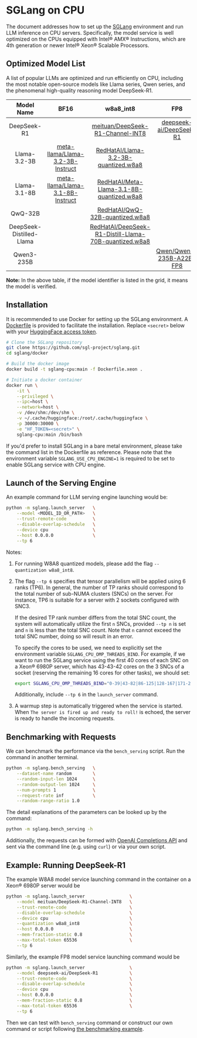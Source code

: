 # SGLang on CPU

The document addresses how to set up the [SGLang](https://github.com/sgl-project/sglang) environment and run LLM inference on CPU servers.
Specifically, the model service is well optimized on the CPUs equipped with Intel® AMX® Instructions,
which are 4th generation or newer Intel® Xeon® Scalable Processors.

## Optimized Model List

A list of popular LLMs are optimized and run efficiently on CPU,
including the most notable open-source models like Llama series, Qwen series,
and the phenomenal high-quality reasoning model DeepSeek-R1.

| Model Name | BF16 | w8a8_int8 | FP8 |
|:---:|:---:|:---:|:---:|
| DeepSeek-R1 |   | [meituan/DeepSeek-R1-Channel-INT8](https://huggingface.co/meituan/DeepSeek-R1-Channel-INT8) | [deepseek-ai/DeepSeek-R1](https://huggingface.co/deepseek-ai/DeepSeek-R1) |
| Llama-3.2-3B | [meta-llama/Llama-3.2-3B-Instruct](https://huggingface.co/meta-llama/Llama-3.2-3B-Instruct) | [RedHatAI/Llama-3.2-3B-quantized.w8a8](https://huggingface.co/RedHatAI/Llama-3.2-3B-Instruct-quantized.w8a8) |   |
| Llama-3.1-8B | [meta-llama/Llama-3.1-8B-Instruct](https://huggingface.co/meta-llama/Llama-3.1-8B-Instruct) | [RedHatAI/Meta-Llama-3.1-8B-quantized.w8a8](https://huggingface.co/RedHatAI/Meta-Llama-3.1-8B-quantized.w8a8) |   |
| QwQ-32B |   | [RedHatAI/QwQ-32B-quantized.w8a8](https://huggingface.co/RedHatAI/QwQ-32B-quantized.w8a8) |   |
| DeepSeek-Distilled-Llama |   | [RedHatAI/DeepSeek-R1-Distill-Llama-70B-quantized.w8a8](https://huggingface.co/RedHatAI/DeepSeek-R1-Distill-Llama-70B-quantized.w8a8) |   |
| Qwen3-235B |   |   | [Qwen/Qwen3-235B-A22B-FP8](https://huggingface.co/Qwen/Qwen3-235B-A22B-FP8) |

**Note:** In the above table, if the model identifier is listed in the grid,
it means the model is verified.

## Installation

It is recommended to use Docker for setting up the SGLang environment.
A [Dockerfile](https://github.com/sgl-project/sglang/blob/main/docker/Dockerfile.xeon) is provided to facilitate the installation.
Replace `<secret>` below with your [HuggingFace access token](https://huggingface.co/docs/hub/en/security-tokens).

```bash
# Clone the SGLang repository
git clone https://github.com/sgl-project/sglang.git
cd sglang/docker

# Build the docker image
docker build -t sglang-cpu:main -f Dockerfile.xeon .

# Initiate a docker container
docker run \
    -it \
    --privileged \
    --ipc=host \
    --network=host \
    -v /dev/shm:/dev/shm \
    -v ~/.cache/huggingface:/root/.cache/huggingface \
    -p 30000:30000 \
    -e "HF_TOKEN=<secret>" \
    sglang-cpu:main /bin/bash
```

If you'd prefer to install SGLang in a bare metal environment,
please take the command list in the Dockerfile as reference.
Please note that the environment variable `SGLANG_USE_CPU_ENGINE=1`
is required to be set to enable SGLang service with CPU engine.

## Launch of the Serving Engine

An example command for LLM serving engine launching would be:

```bash
python -m sglang.launch_server   \
    --model <MODEL_ID_OR_PATH>   \
    --trust-remote-code          \
    --disable-overlap-schedule   \
    --device cpu                 \
    --host 0.0.0.0               \
    --tp 6
```

Notes:

1. For running W8A8 quantized models, please add the flag `--quantization w8a8_int8`.

2. The flag `--tp 6` specifies that tensor parallelism will be applied using 6 ranks (TP6).
    In general, the number of TP ranks should correspond to the total number of sub-NUMA clusters (SNCs) on the server.
    For instance, TP6 is suitable for a server with 2 sockets configured with SNC3.

    If the desired TP rank number differs from the total SNC count, the system will automatically
    utilize the first `n` SNCs, provided `--tp n` is set and `n` is less than the total SNC count.
    Note that `n` cannot exceed the total SNC number, doing so will result in an error.

    To specify the cores to be used, we need to explicitly set the environment variable `SGLANG_CPU_OMP_THREADS_BIND`.
    For example, if we want to run the SGLang service using the first 40 cores of each SNC on a Xeon® 6980P server,
    which has 43-43-42 cores on the 3 SNCs of a socket (reserving the remaining 16 cores for other tasks), we should set:

    ```bash
    export SGLANG_CPU_OMP_THREADS_BIND="0-39|43-82|86-125|128-167|171-210|214-253"
    ```

    Additionally, include `--tp 6` in the `launch_server` command.

3. A warmup step is automatically triggered when the service is started.
When `The server is fired up and ready to roll!` is echoed,
the server is ready to handle the incoming requests.

## Benchmarking with Requests

We can benchmark the performance via the `bench_serving` script.
Run the command in another terminal.

```bash
python -m sglang.bench_serving   \
    --dataset-name random        \
    --random-input-len 1024      \
    --random-output-len 1024     \
    --num-prompts 1              \
    --request-rate inf           \
    --random-range-ratio 1.0
```

The detail explanations of the parameters can be looked up by the command:

```bash
python -m sglang.bench_serving -h
```

Additionally, the requests can be formed with
[OpenAI Completions API](https://docs.sglang.ai/backend/openai_api_completions.html)
and sent via the command line (e.g. using `curl`) or via your own script.

## Example: Running DeepSeek-R1

The example W8A8 model service launching command in the container on a Xeon® 6980P server would be

```bash
python -m sglang.launch_server                 \
    --model meituan/DeepSeek-R1-Channel-INT8   \
    --trust-remote-code                        \
    --disable-overlap-schedule                 \
    --device cpu                               \
    --quantization w8a8_int8                   \
    --host 0.0.0.0                             \
    --mem-fraction-static 0.8                  \
    --max-total-token 65536                    \
    --tp 6
```

Similarly, the example FP8 model service launching command would be

```bash
python -m sglang.launch_server                 \
    --model deepseek-ai/DeepSeek-R1            \
    --trust-remote-code                        \
    --disable-overlap-schedule                 \
    --device cpu                               \
    --host 0.0.0.0                             \
    --mem-fraction-static 0.8                  \
    --max-total-token 65536                    \
    --tp 6
```

Then we can test with `bench_serving` command or construct our own command or script
following [the benchmarking example](#benchmarking-with-requests).
